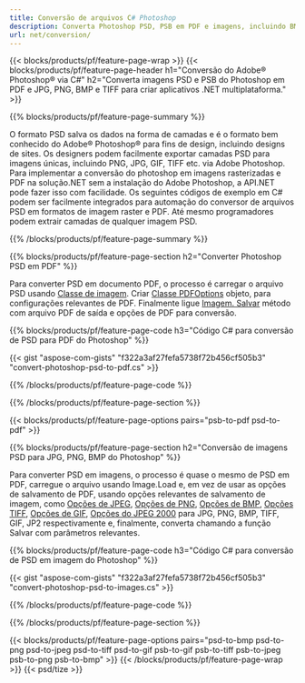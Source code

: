 ```yaml
---
title: Conversão de arquivos C# Photoshop
description: Converta Photoshop PSD, PSB em PDF e imagens, incluindo BMP, JPG, PNG, TIFF com algumas linhas de código C# via biblioteca.NET.
url: net/conversion/
---
```


{{< blocks/products/pf/feature-page-wrap >}}
{{< blocks/products/pf/feature-page-header h1="Conversão do Adobe® Photoshop® via C#" h2="Converta imagens PSD e PSB do Photoshop em PDF e JPG, PNG, BMP e TIFF para criar aplicativos .NET multiplataforma." >}}

{{% blocks/products/pf/feature-page-summary %}}

O formato PSD salva os dados na forma de camadas e é o formato bem conhecido do Adobe® Photoshop® para fins de design, incluindo designs de sites. Os designers podem facilmente exportar camadas PSD para imagens únicas, incluindo PNG, JPG, GIF, TIFF etc. via Adobe Photoshop. Para implementar a conversão do photoshop em imagens rasterizadas e PDF na solução.NET sem a instalação do Adobe Photoshop, a API.NET pode fazer isso com facilidade. Os seguintes códigos de exemplo em C# podem ser facilmente integrados para automação do conversor de arquivos PSD em formatos de imagem raster e PDF. Até mesmo programadores podem extrair camadas de qualquer imagem PSD.


{{% /blocks/products/pf/feature-page-summary %}}

{{% blocks/products/pf/feature-page-section h2="Converter Photoshop PSD em PDF" %}}

Para converter PSD em documento PDF, o processo é carregar o arquivo PSD usando [Classe de imagem](https://apireference.aspose.com/net/psd/aspose.psd/image). Criar [Classe PDFOptions](https://apireference.aspose.com/net/psd/aspose.psd.imageoptions/pdfoptions) objeto, para configurações relevantes de PDF. Finalmente ligue [Imagem. Salvar](https://apireference.aspose.com/net/psd/aspose.psd.image/save/methods/3) método com arquivo PDF de saída e opções de PDF para conversão.

{{% blocks/products/pf/feature-page-code h3="Código C# para conversão de PSD para PDF do Photoshop" %}}

{{< gist "aspose-com-gists" "f322a3af27fefa5738f72b456cf505b3" "convert-photoshop-psd-to-pdf.cs" >}}

{{% /blocks/products/pf/feature-page-code %}}

{{% /blocks/products/pf/feature-page-section %}}

{{< blocks/products/pf/feature-page-options pairs="psb-to-pdf psd-to-pdf" >}}

{{% blocks/products/pf/feature-page-section h2="Conversão de imagens PSD para JPG, PNG, BMP do Photoshop" %}}

Para converter PSD em imagens, o processo é quase o mesmo de PSD em PDF, carregue o arquivo usando Image.Load e, em vez de usar as opções de salvamento de PDF, usando opções relevantes de salvamento de imagem, como [Opções de JPEG](https://apireference.aspose.com/net/psd/aspose.psd.imageoptions/jpegoptions), [Opções de PNG](https://apireference.aspose.com/net/psd/aspose.psd.imageoptions/pngoptions),  [Opções de BMP](https://apireference.aspose.com/net/psd/aspose.psd.imageoptions/bmpoptions), [Opções TIFF](https://apireference.aspose.com/net/psd/aspose.psd.imageoptions/tiffoptions),  [Opções de GIF](https://apireference.aspose.com/net/psd/aspose.psd.imageoptions/gifoptions), [Opções do JPEG 2000](https://apireference.aspose.com/net/psd/aspose.psd.imageoptions/jpeg2000options) para JPG, PNG, BMP, TIFF, GIF, JP2 respectivamente e, finalmente, converta chamando a função Salvar com parâmetros relevantes.


{{% blocks/products/pf/feature-page-code h3="Código C# para conversão de PSD em imagem do Photoshop" %}}

{{< gist "aspose-com-gists" "f322a3af27fefa5738f72b456cf505b3" "convert-photoshop-psd-to-images.cs" >}}

{{% /blocks/products/pf/feature-page-code %}}

{{% /blocks/products/pf/feature-page-section %}}

{{< blocks/products/pf/feature-page-options pairs="psd-to-bmp psd-to-png psd-to-jpeg psd-to-tiff psd-to-gif psb-to-gif psb-to-tiff psb-to-jpeg psb-to-png psb-to-bmp" >}}
{{< /blocks/products/pf/feature-page-wrap >}}
{{< psd/tize >}}
